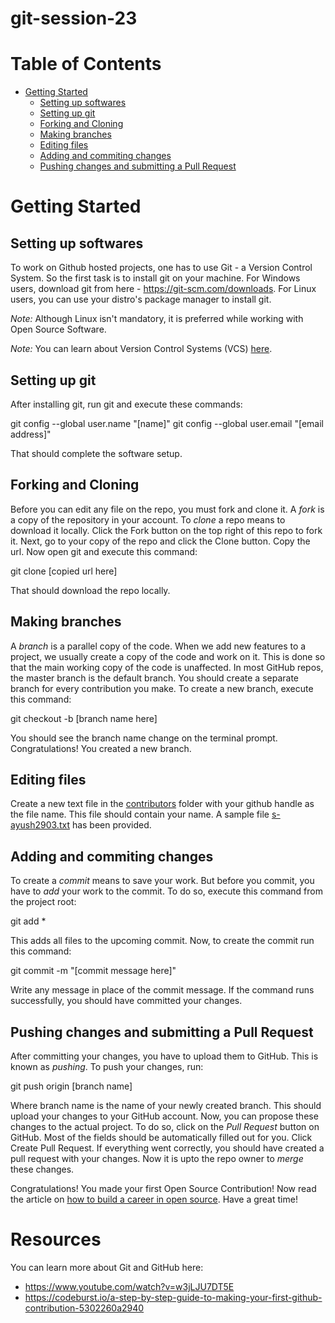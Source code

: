 # git-session-23
# Table of Contents

- [Getting Started](#getting-started)
    - [Setting up softwares](#setting-up-softwares)
    - [Setting up git](#setting-up-git)
    - [Forking and Cloning](#forking-and-cloning)
    - [Making branches](#making-branches)
    - [Editing files](#editing-files)
    - [Adding and commiting changes](#adding-and-commiting-changes)
    - [Pushing changes and submitting a Pull Request](#pushing-changes-and-submitting-a-pull-request)

# Getting Started

## Setting up softwares

To work on Github hosted projects, one has to use Git - a Version Control System. So the first task is to install git on your machine. For Windows users, download git from here - https://git-scm.com/downloads. For Linux users, you can use your distro's package manager to install git.

*Note:* Although Linux isn't mandatory, it is preferred while working with Open Source Software.

*Note:* You can learn about Version Control Systems (VCS) [here](https://www.atlassian.com/git/tutorials/what-is-version-control).

## Setting up git

After installing git, run git and execute these commands:

git config --global user.name "[name]"
git config --global user.email "[email address]"


That should complete the software setup.

## Forking and Cloning

Before you can edit any file on the repo, you must fork and clone it. A *fork* is a copy of the repository in your account. To *clone* a repo means to download it locally. Click the Fork button on the top right of this repo to fork it. Next, go to your copy of the repo and click the Clone button. Copy the url. Now open git and execute this command:


git clone [copied url here]


That should download the repo locally.

## Making branches

A *branch* is a parallel copy of the code. When we add new features to a project, we usually create a copy of the code and work on it. This is done so that the main working copy of the code is unaffected. In most GitHub repos, the master branch is the default branch. You should create a separate branch for every contribution you make. To create a new branch, execute this command:


git checkout -b [branch name here]


You should see the branch name change on the terminal prompt. Congratulations! You created a new branch.


## Editing files

Create a new text file in the [contributors](contributors/) folder with your github handle as the file name. This file should contain your name. A sample file [s-ayush2903.txt](https://github.com/NJACKWinterOfCode/Get-Started-NWoC20/blob/main/contributors/s-ayush2903.txt) has been provided.

## Adding and commiting changes

To create a *commit* means to save your work. But before you commit, you have to *add* your work to the commit. To do so, execute this command from the project root:


git add *


This adds all files to the upcoming commit. Now, to create the commit run this command:


git commit -m "[commit message here]"


Write any message in place of the commit message. If the command runs successfully, you should have committed your changes.

## Pushing changes and submitting a Pull Request

After committing your changes, you have to upload them to GitHub. This is known as *pushing*. To push your changes, run:


git push origin [branch name]


Where branch name is the name of your newly created branch. This should upload your changes to your GitHub account. Now, you can propose these changes to the actual project. To do so, click on the *Pull Request* button on GitHub. Most of the fields should be automatically filled out for you. Click Create Pull Request. If everything went correctly, you should have created a pull request with your changes. Now it is upto the repo owner to *merge* these changes.

Congratulations! You made your first Open Source Contribution! Now read the article on [how to build a career in open source](https://njack.iitp.ac.in/750245b9b5ea40cdbfce8cdffef1c4a0). Have a great time!

# Resources

You can learn more about Git and GitHub here:

- https://www.youtube.com/watch?v=w3jLJU7DT5E
- https://codeburst.io/a-step-by-step-guide-to-making-your-first-github-contribution-5302260a2940
